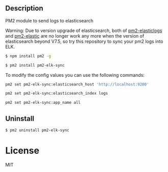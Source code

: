 ## Description

PM2 module to send logs to elasticsearch

Warning: Due to version upgrade of elasticsearch, both of [pm2-elasticlogs](https://github.com/infuse89/pm2-elasticlogs) and [pm2-elastic](https://github.com/danilaplee/pm2-elastic) are no longer work any more when the version of elasticsearch beyond V7.5, so try this repository to sync your pm2 logs into ELK.

```bash
$ npm install pm2 -g

$ pm2 install pm2-elk-sync
```

To modify the config values you can use the following commands:

```bash
pm2 set pm2-elk-sync:elasticsearch_host 'http://localhost:9200'
```

```bash
pm2 set pm2-elk-sync:elasticsearch_index logs
```

```bash
pm2 set pm2-elk-sync:app_name all
```

## Uninstall

```bash
$ pm2 uninstall pm2-elk-sync
```

# License

MIT
